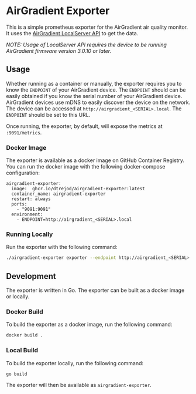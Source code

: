 # AirGradient Exporter

This is a simple prometheus exporter for the AirGradient air quality monitor. It uses the [AirGradient
LocalServer API](https://github.com/airgradienthq/arduino/blob/master/docs/local-server.md) to get the data.

*NOTE: Usage of LocalServer API requires the device to be running AirGradient firmware version 3.0.10 or later.*

## Usage

Whether running as a container or manually, the exporter requires you to know the `ENDPOINT` of your AirGradient device.
The `ENDPOINT` should can be easily obtained if you know the serial number of your AirGradient device. AirGradient
devices use mDNS to easily discover the device on the network. The device can be accessed at
`http://airgradient_<SERIAL>.local`. The `ENDPOINT` should be set to this URL.

Once running, the exporter, by default, will expose the metrics at `:9091/metrics`.

### Docker Image
The exporter is available as a docker image on GitHub Container Registry. You can run the docker image with the
following docker-compose configuration:

```
airgradient-exporter:
  image:  ghcr.io/dtrejod/airgradient-exporter:latest
  container_name: airgradient-exporter
  restart: always
  ports:
    - "9091:9091"
  environment:
    - ENDPOINT=http://airgradient_<SERIAL>.local
```


### Running Locally
Run the exporter with the following command:

```bash
./airgradient-exporter exporter --endpoint http://airgradient_<SERIAL>.local
```

## Development

The exporter is written in Go. The exporter can be built as a docker image or locally.

### Docker Build
To build the exporter as a docker image, run the following command:

```bash
docker build .
```

### Local Build
To build the exporter locally, run the following command:

```bash
go build
```

The exporter will then be available as `airgradient-exporter`.


